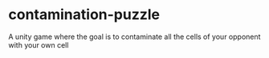 # contamination-puzzle
A unity game where the goal is to contaminate all the cells of your opponent with your own cell

